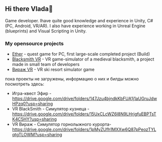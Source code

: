 ## Hi there Vlada👋

Game developer. Ihave quite good knowledge and experience in Unity, C# (PC, Android, VR/AR). I also have experience working in Unreal Engine (blueprints) and Visual Scripting in Unity.

### My opensource projects

*   [Ether](https://github.com/darsidaff/Ether) - quest game for PC, first large-scale completed project (Build)
*   [Blacksmith VR](https://github.com/darsidaff/Blacksmith) - VR game-simulator of a medieval blacksmith, a project made in small team of developers
*   [Вираж VR](https://github.com/darsidaff/Turn-VR) - VR ski resort simulator game

  пока проекты не загружены, информацию о них и билды можно посмотреть здесь:
* Игра-квест Эфир - https://drive.google.com/drive/folders/147Jzu4bjndkKbFUA1j1aUGruJdwHPzq0?usp=sharing
* VR BlackSmith - Симулятор кузнеца - https://drive.google.com/drive/folders/15UxCLcWZ6l8N9LHrjgfuEBPTsTK4C5HY?usp=sharing
* VR Вираж - Симулятор горнолыжного курорта- https://drive.google.com/drive/folders/1pMyZUfh1MXXw6Q87pPeozTYLqtgTLOWM?usp=sharing
